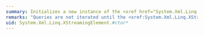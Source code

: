 ```yaml
---
summary: Initializes a new instance of the <xref href="System.Xml.Linq.XStreamingElement"></xref> class.
remarks: "Queries are not iterated until the <xref:System.Xml.Linq.XStreamingElement> is serialized. This is in contrast to using queries for content for an <xref:System.Xml.Linq.XElement>, where queries are iterated at the time of construction of the new <xref:System.Xml.Linq.XElement>.  \n  \n For details about the valid content that can be passed to this constructor, see [Valid Content of XElement and XDocument Objects](http://msdn.microsoft.com/library/aee2d319-5c5f-4b99-9bb4-2f58232577ae)."
uid: System.Xml.Linq.XStreamingElement.#ctor*
---
```


